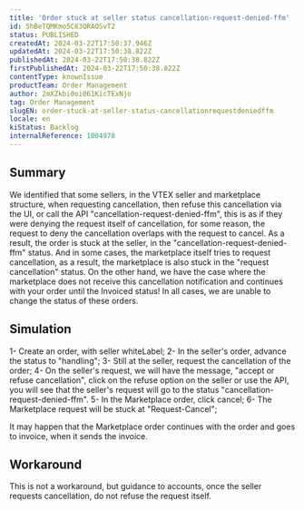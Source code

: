 ```yaml
---
title: 'Order stuck at seller status cancellation-request-denied-ffm'
id: 5hBeTQMKmo5C63QRAOSvT2
status: PUBLISHED
createdAt: 2024-03-22T17:50:37.946Z
updatedAt: 2024-03-22T17:50:38.822Z
publishedAt: 2024-03-22T17:50:38.822Z
firstPublishedAt: 2024-03-22T17:50:38.822Z
contentType: knownIssue
productTeam: Order Management
author: 2mXZkbi0oi061KicTExNjo
tag: Order Management
slugEN: order-stuck-at-seller-status-cancellationrequestdeniedffm
locale: en
kiStatus: Backlog
internalReference: 1004978
---
```


## Summary


We identified that some sellers, in the VTEX seller and marketplace structure, when requesting cancellation, then refuse this cancellation via the UI, or call the API "cancellation-request-denied-ffm", this is as if they were denying the request itself of cancellation, for some reason, the request to deny the cancellation overlaps with the request to cancel.
As a result, the order is stuck at the seller, in the "cancellation-request-denied-ffm" status.
And in some cases, the marketplace itself tries to request cancellation, as a result, the marketplace is also stuck in the "request cancellation" status.
On the other hand, we have the case where the marketplace does not receive this cancellation notification and continues with your order until the Invoiced status!
In all cases, we are unable to change the status of these orders.


##

## Simulation


1- Create an order, with seller whiteLabel;
2- In the seller's order, advance the status to "handling";
3- Still at the seller, request the cancellation of the order;
4- On the seller's request, we will have the message, "accept or refuse cancellation", click on the refuse option on the seller or use the API, you will see that the seller's request will go to the status "cancellation-request-denied-ffm".
5- In the Marketplace order, click cancel;
6- The Marketplace request will be stuck at "Request-Cancel";

It may happen that the Marketplace order continues with the order and goes to invoice, when it sends the invoice.


##

## Workaround


This is not a workaround, but guidance to accounts, once the seller requests cancellation, do not refuse the request itself.





